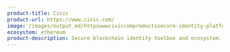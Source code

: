 ```yaml
---
product-title: Civic
product-url: https://www.civic.com/
image: /images/output_md/httpswwwciviccomproductssecure-identity-platform.png
ecosystem: ethereum
product-description: Secure blockchain identity toolbox and ecosystem.
---
```

